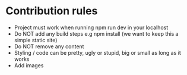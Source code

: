 # Contribution rules

- Project must work when running npm run dev in your localhost
- Do NOT add any build steps e.g npm install (we want to keep this a simple static site)
- Do NOT remove any content
- Styling / code can be pretty, ugly or stupid, big or small as long as it works
- Add images

